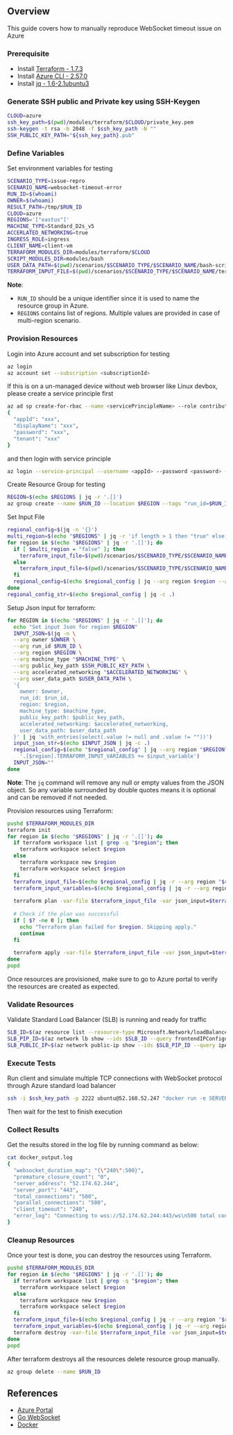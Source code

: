 ## Overview

This guide covers how to manually reproduce WebSocket timeout issue on Azure

### Prerequisite

* Install [Terraform - 1.7.3](https://developer.hashicorp.com/terraform/tutorials/aws-get-started/install-cli)
* Install [Azure CLI - 2.57.0](https://learn.microsoft.com/en-us/cli/azure/install-azure-cli-linux?pivots=apt)
* Install [jq - 1.6-2.1ubuntu3](https://stedolan.github.io/jq/download/)

### Generate SSH public and Private key using SSH-Keygen

```bash
CLOUD=azure
ssh_key_path=$(pwd)/modules/terraform/$CLOUD/private_key.pem
ssh-keygen -t rsa -b 2048 -f $ssh_key_path -N ""
SSH_PUBLIC_KEY_PATH="${ssh_key_path}.pub"
```

### Define Variables
Set environment variables for testing
```bash
SCENARIO_TYPE=issue-repro
SCENARIO_NAME=websocket-timeout-error
RUN_ID=$(whoami)
OWNER=$(whoami)
RESULT_PATH=/tmp/$RUN_ID
CLOUD=azure
REGIONS='["eastus"]'
MACHINE_TYPE=Standard_D2s_v5
ACCERLATED_NETWORKING=true
INGRESS_ROLE=ingress
CLIENT_NAME=client-vm
TERRAFORM_MODULES_DIR=modules/terraform/$CLOUD
SCRIPT_MODULES_DIR=modules/bash
USER_DATA_PATH=$(pwd)/scenarios/$SCENARIO_TYPE/$SCENARIO_NAME/bash-scripts
TERRAFORM_INPUT_FILE=$(pwd)/scenarios/$SCENARIO_TYPE/$SCENARIO_NAME/terraform-inputs/$CLOUD.tfvars
```
**Note**:

* `RUN_ID` should be a unique identifier since it is used to name the resource group in Azure.
* `REGIONS` contains list of regions. Multiple values are provided in case of multi-region scenario.

### Provision Resources

Login into Azure account and set subscription for testing
```bash
az login
az account set --subscription <subscriptionId>
```

If this is on a un-managed device without web browser like Linux devbox, please create a service principle first
```bash
az ad sp create-for-rbac --name <servicePrincipleName> --role contributor --scopes /subscriptions/<subscriptionId>
{
  "appId": "xxx",
  "displayName": "xxx",
  "password": "xxx",
  "tenant": "xxx"
}
```

and then login with service principle
```bash
az login --service-principal --username <appId> --password <password> --tenant <tenant>
```

Create Resource Group for testing

```bash
REGION=$(echo $REGIONS | jq -r '.[]')
az group create --name $RUN_ID --location $REGION --tags "run_id=$RUN_ID" "scenario=${SCENARIO_TYPE}-${SCENARIO_NAME}" "owner=azure_devops" "creation_date=$(date -u +'%Y-%m-%dT%H:%M:%SZ')" "deletion_due_time=$(date -u -d '+2 hour' +'%Y-%m-%dT%H:%M:%SZ')"
```

Set Input File

```bash
regional_config=$(jq -n '{}')
multi_region=$(echo "$REGIONS" | jq -r 'if length > 1 then "true" else "false" end')
for region in $(echo "$REGIONS" | jq -r '.[]'); do
  if [ $multi_region = "false" ]; then
    terraform_input_file=$(pwd)/scenarios/$SCENARIO_TYPE/$SCENARIO_NAME/terraform-inputs/${CLOUD}.tfvars
  else
    terraform_input_file=$(pwd)/scenarios/$SCENARIO_TYPE/$SCENARIO_NAME/terraform-inputs/${CLOUD}-${region}.tfvars
  fi
  regional_config=$(echo $regional_config | jq --arg region $region --arg file_path $terraform_input_file '. + {($region): {"TERRAFORM_INPUT_FILE" : $file_path}}')
done
regional_config_str=$(echo $regional_config | jq -c .)
```
Setup Json input for terraform:

```bash
for REGION in $(echo "$REGIONS" | jq -r '.[]'); do
  echo "Set input Json for region $REGION"
  INPUT_JSON=$(jq -n \
  --arg owner $OWNER \
  --arg run_id $RUN_ID \
  --arg region $REGION \
  --arg machine_type "$MACHINE_TYPE" \
  --arg public_key_path $SSH_PUBLIC_KEY_PATH \
  --arg accelerated_networking "$ACCELERATED_NETWORKING" \
  --arg user_data_path $USER_DATA_PATH \
  '{
    owner: $owner,
    run_id: $run_id,
    region: $region,
    machine_type: $machine_type,
    public_key_path: $public_key_path, 
    accelerated_networking: $accelerated_networking,
    user_data_path: $user_data_path
  }' | jq 'with_entries(select(.value != null and .value != ""))')
  input_json_str=$(echo $INPUT_JSON | jq -c .)
  regional_config=$(echo "$regional_config" | jq --arg region "$REGION" --arg input_variable "$input_json_str" \
    '.[$region].TERRAFORM_INPUT_VARIABLES += $input_variable')
  INPUT_JSON=""
done
```

**Note**: The `jq` command will remove any null or empty values from the JSON object. So any variable surrounded by double quotes means it is optional and can be removed if not needed.

Provision resources using Terraform:

```bash
pushd $TERRAFORM_MODULES_DIR
terraform init
for region in $(echo "$REGIONS" | jq -r '.[]'); do
  if terraform workspace list | grep -q "$region"; then
    terraform workspace select $region
  else
    terraform workspace new $region
    terraform workspace select $region
  fi
  terraform_input_file=$(echo $regional_config | jq -r --arg region "$region" '.[$region].TERRAFORM_INPUT_FILE')
  terraform_input_variables=$(echo $regional_config | jq -r --arg region "$region" '.[$region].TERRAFORM_INPUT_VARIABLES')
  
  terraform plan -var-file $terraform_input_file -var json_input=$terraform_input_variables
  
  # Check if the plan was successful
  if [ $? -ne 0 ]; then
    echo "Terraform plan failed for $region. Skipping apply."
    continue
  fi
  
  terraform apply -var-file $terraform_input_file -var json_input=$terraform_input_variables --auto-approve
done
popd
```

Once resources are provisioned, make sure to go to Azure portal to verify the resources are created as expected.

### Validate Resources
Validate Standard Load Balancer (SLB) is running and ready for traffic
```bash
SLB_ID=$(az resource list --resource-type Microsoft.Network/loadBalancers --query "[?(tags.run_id == '${RUN_ID}' && tags.role == '$INGRESS_ROLE')].id" --output tsv)
SLB_PIP_ID=$(az network lb show --ids $SLB_ID --query frontendIPConfigurations[0].publicIPAddress.id --output tsv)
SLB_PUBLIC_IP=$(az network public-ip show --ids $SLB_PIP_ID --query ipAddress -o tsv)
```

### Execute Tests
Run client and simulate multiple TCP connections with WebSocket protocol through Azure standard load balancer
```bash
ssh -i $ssh_key_path -p 2222 ubuntu@52.168.52.247 "docker run -e SERVER_ADDRESS=${SLB_PUBLIC_IP} telescope.azurecr.io/issue-repro/websocket-server:v1.1.9" > docker_output.log
```
Then wait for the test to finish execution

### Collect Results
Get the results stored in the log file by running command as below:
```bash
cat docker_output.log
{
  "websocket_duration_map": "{\"240\":500}",
  "premature_closure_count": "0",
  "server_address": "52.174.62.244",
  "server_port": "443",
  "total_connections": "500",
  "parallel_connections": "500",
  "client_timeout": "240",
  "error_log": "Connecting to wss://52.174.62.244:443/ws\n500 total connections to be established\n500 parallel connections to be established\nSet client timeout to 240 seconds\n{\"240\":500}\nTotal number of premature closures: 0"
}
```

### Cleanup Resources
Once your test is done, you can destroy the resources using Terraform.

```bash
pushd $TERRAFORM_MODULES_DIR
for region in $(echo "$REGIONS" | jq -r '.[]'); do
  if terraform workspace list | grep -q "$region"; then
    terraform workspace select $region
  else
    terraform workspace new $region
    terraform workspace select $region
  fi
  terraform_input_file=$(echo $regional_config | jq -r --arg region "$region" '.[$region].TERRAFORM_INPUT_FILE')
  terraform_input_variables=$(echo $regional_config | jq -r --arg region "$region" '.[$region].TERRAFORM_INPUT_VARIABLES')
  terraform destroy -var-file $terraform_input_file -var json_input=$terraform_input_variables --auto-approve
done
popd
```

After terraform destroys all the resources delete resource group manually.

```bash
az group delete --name $RUN_ID
```

## References

* [Azure Portal](https://portal.azure.com/)
* [Go WebSocket](https://pkg.go.dev/github.com/gorilla/websocket@v1.5.1)
* [Docker](https://docs.docker.com/get-started/overview/)